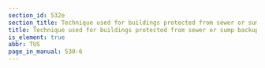 ```yaml
---
section_id: 532e
section_title: Technique used for buildings protected from sewer or sump backup
title: Technique used for buildings protected from sewer or sump backup
is_element: true
abbr: TUS
page_in_manual: 530-6
---
```

